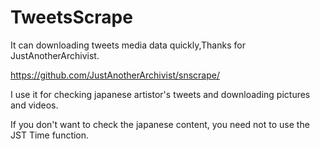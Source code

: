 # TweetsScrape
It can downloading tweets media data quickly,Thanks for JustAnotherArchivist.

https://github.com/JustAnotherArchivist/snscrape/

I use it for checking japanese artistor's tweets and downloading pictures and videos.

If you don't want to check the japanese content, you need not to use the JST Time function.
